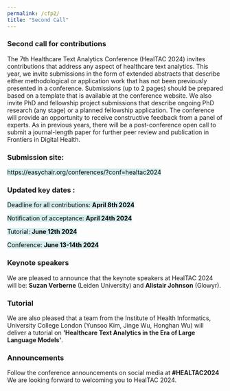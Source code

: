 ```yaml
---
permalink: /cfp2/
title: "Second Call"
---
```

<head>
<style>
mark { 
  background-color:  rgba(150, 212, 212, 0.4);
  color: black;
}
</style>
</head>
<html>
<h3>Second call for contributions</h3>
The 7th Healthcare Text Analytics Conference (HealTAC 2024) invites contributions that address any aspect of healthcare text analytics. This year, we invite submissions in the form of extended abstracts that describe either methodological or application work that has not been previously presented in a conference. Submissions (up to 2 pages) should be prepared based on a template that is available at the conference website. 
We also invite PhD and fellowship project submissions that describe ongoing PhD research (any stage) or a planned fellowship application. The conference will provide an opportunity to receive constructive feedback from a panel of experts.
As in previous years, there will be a post-conference open call to submit a journal-length paper for further peer review and publication in Frontiers in Digital Health. 

<h3>Submission site:</h3>
<p><mark>https://easychair.org/conferences/?conf=healtac2024</mark><p>

<h3>Updated key dates :</h3>
    <p><mark>Deadline for all contributions: <b>April 8th 2024</mark></b></p>
    <p><mark>Notification of acceptance: <b>April 24th 2024</b></mark></p>
    <p><mark>Tutorial: <b>June 12th 2024</mark></b></mark></p>
    <p><mark>Conference: <b>June 13-14th 2024</b></p>

<h3> Keynote speakers </h3>
We are pleased to announce that the keynote speakers at HealTAC 2024 will be:
<b>Suzan Verberne</b> (Leiden University) and
<b>Alistair Johnson</b> (Glowyr). 

<h3> Tutorial </h3>
<p>We are also pleased that a team from the Institute of Health Informatics, University College London (Yunsoo Kim, Jinge Wu, Honghan Wu) will deliver a tutorial on <b>'Healthcare Text Analytics in the Era of Large Language Models'</b>. </p>

<h3>Announcements </h3>
<p>Follow the conference announcements on social media at <b>#HEALTAC2024</b>
We are looking forward to welcoming you to HealTAC 2024.</p>

</body>
</html> 




